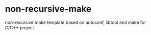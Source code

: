 # non-recursive-make
non-recursive make template based on autoconf, libtool and make for C/C++ project
